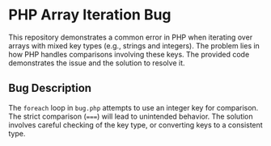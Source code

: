 # PHP Array Iteration Bug

This repository demonstrates a common error in PHP when iterating over arrays with mixed key types (e.g., strings and integers). The problem lies in how PHP handles comparisons involving these keys.  The provided code demonstrates the issue and the solution to resolve it.

## Bug Description

The `foreach` loop in `bug.php` attempts to use an integer key for comparison.  The strict comparison (`===`) will lead to unintended behavior.  The solution involves careful checking of the key type, or converting keys to a consistent type.